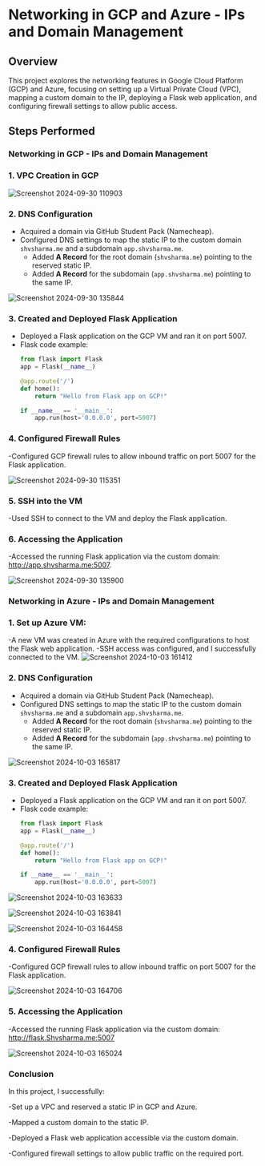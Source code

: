 # Networking in GCP and Azure - IPs and Domain Management

## Overview 

This project explores the networking features in Google Cloud Platform (GCP) and Azure, focusing on setting up a Virtual Private Cloud (VPC), mapping a custom domain to the IP, deploying a Flask web application, and configuring firewall settings to allow public access.

## Steps Performed

###  Networking in GCP - IPs and Domain Management

### 1. VPC Creation in GCP

![Screenshot 2024-09-30 110903](https://github.com/user-attachments/assets/883e6bff-a303-43d5-8298-d150e0c04bd7)


### 2. DNS Configuration
- Acquired a domain via GitHub Student Pack (Namecheap).
- Configured DNS settings to map the static IP to the custom domain `shvsharma.me` and a subdomain `app.shvsharma.me`.
  - Added **A Record** for the root domain (`shvsharma.me`) pointing to the reserved static IP.
  - Added **A Record** for the subdomain (`app.shvsharma.me`) pointing to the same IP.

![Screenshot 2024-09-30 135844](https://github.com/user-attachments/assets/485e29fa-e851-498a-90d9-137b0ba50d4b)


### 3. Created and Deployed Flask Application
- Deployed a Flask application on the GCP VM and ran it on port 5007.
- Flask code example:
  ```python
  from flask import Flask
  app = Flask(__name__)

  @app.route('/')
  def home():
      return "Hello from Flask app on GCP!"

  if __name__ == '__main__':
      app.run(host='0.0.0.0', port=5007)

### 4. Configured Firewall Rules
-Configured GCP firewall rules to allow inbound traffic on port 5007 for the Flask application.

![Screenshot 2024-09-30 115351](https://github.com/user-attachments/assets/c3958a3c-e925-40fe-bd70-0de5857fe671)


### 5. SSH into the VM
-Used SSH to connect to the VM and deploy the Flask application.

### 6. Accessing the Application
-Accessed the running Flask application via the custom domain: http://app.shvsharma.me:5007.

![Screenshot 2024-09-30 135900](https://github.com/user-attachments/assets/617859f2-280a-49d1-b4a4-a0b469b0ef1c)


###  Networking in Azure - IPs and Domain Management

### 1. Set up Azure VM:
-A new VM was created in Azure with the required configurations to host the Flask web application.
-SSH access was configured, and I successfully connected to the VM.
![Screenshot 2024-10-03 161412](https://github.com/user-attachments/assets/996b8e11-154f-46cc-bff6-bbf8ff104ced)

### 2. DNS Configuration
- Acquired a domain via GitHub Student Pack (Namecheap).
- Configured DNS settings to map the static IP to the custom domain `shvsharma.me` and a subdomain `app.shvsharma.me`.
  - Added **A Record** for the root domain (`shvsharma.me`) pointing to the reserved static IP.
  - Added **A Record** for the subdomain (`app.shvsharma.me`) pointing to the same IP.

![Screenshot 2024-10-03 165817](https://github.com/user-attachments/assets/a5c3ee74-24fa-4da1-b359-eedf369b4110)

### 3. Created and Deployed Flask Application
- Deployed a Flask application on the GCP VM and ran it on port 5007.
- Flask code example:
  ```python
  from flask import Flask
  app = Flask(__name__)

  @app.route('/')
  def home():
      return "Hello from Flask app on GCP!"

  if __name__ == '__main__':
      app.run(host='0.0.0.0', port=5007)
![Screenshot 2024-10-03 163633](https://github.com/user-attachments/assets/648b5b2f-3741-4ce4-97b7-7eb53328c53d)

![Screenshot 2024-10-03 163841](https://github.com/user-attachments/assets/d3afafe5-c1c1-4487-ba10-9540f637a345)

![Screenshot 2024-10-03 164458](https://github.com/user-attachments/assets/15d5eba2-6b7a-47d2-8e0c-62542529dfaa)

### 4. Configured Firewall Rules
-Configured GCP firewall rules to allow inbound traffic on port 5007 for the Flask application.

![Screenshot 2024-10-03 164706](https://github.com/user-attachments/assets/b8a7d5c1-e1f5-4244-aaad-238d720445bc)


### 5. Accessing the Application
-Accessed the running Flask application via the custom domain: http://flask.Shvsharma.me:5007

![Screenshot 2024-10-03 165024](https://github.com/user-attachments/assets/6e113089-3036-442c-bc3b-c452fdfbd367)


### Conclusion
In this project, I successfully:

-Set up a VPC and reserved a static IP in GCP and Azure.

-Mapped a custom domain to the static IP.

-Deployed a Flask web application accessible via the custom domain.

-Configured firewall settings to allow public traffic on the required port.
